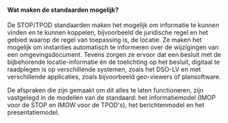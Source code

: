 #### Wat maken de standaarden mogelijk?

De STOP/TPOD standaarden maken het mogelijk om informatie te kunnen vinden en te
kunnen koppelen, bijvoorbeeld de juridische regel en het gebied waarop de regel
van toepassing is, de locatie. Ze maken het mogelijk om instanties automatisch
te informeren over de wijzigingen van een omgevingsdocument. Tevens zorgen ze ervoor
dat een besluit met de bijbehorende locatie-informatie én de toelichting op het
besluit, digitaal te raadplegen is op verschillende systemen, zoals het DSO-LV 
en met verschillende applicaties, zoals bijvoorbeeld geo-viewers of plansoftware.

De afspraken die zijn gemaakt om dit alles te laten functioneren, zijn vastgelegd 
in de modellen van de standaard: het informatiemodel (IMOP voor de STOP en IMOW voor de TPOD's), 
het berichtenmodel en het presentatiemodel.
